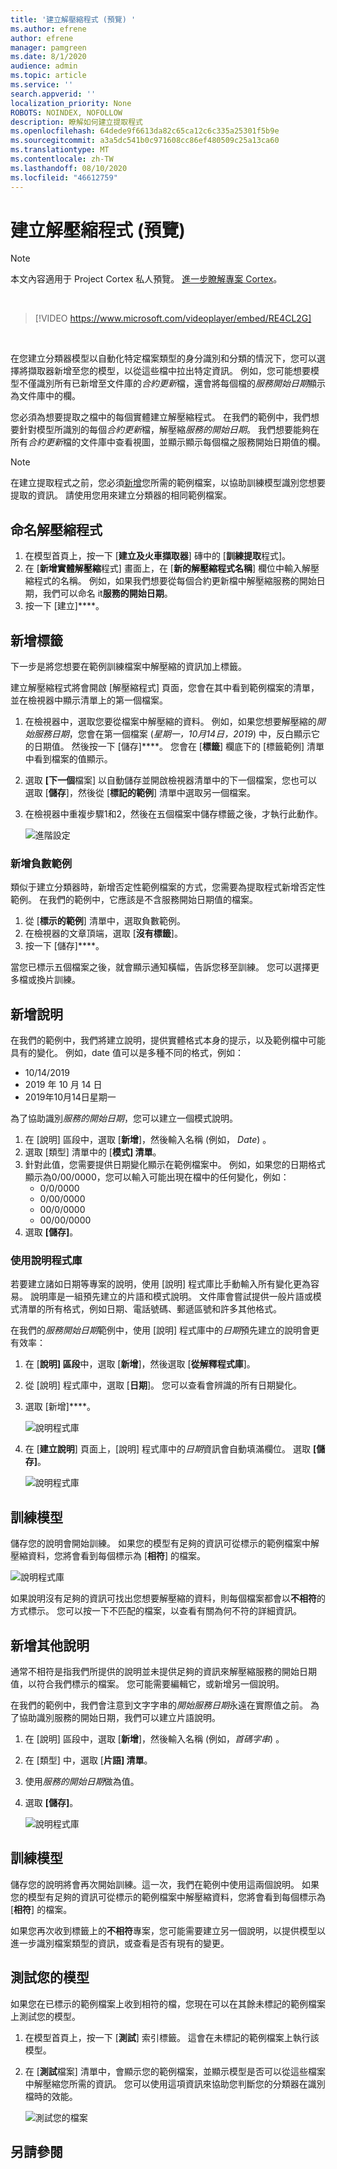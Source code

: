 ```yaml
---
title: '建立解壓縮程式 (預覽) '
ms.author: efrene
author: efrene
manager: pamgreen
ms.date: 8/1/2020
audience: admin
ms.topic: article
ms.service: ''
search.appverid: ''
localization_priority: None
ROBOTS: NOINDEX, NOFOLLOW
description: 瞭解如何建立提取程式
ms.openlocfilehash: 64dede9f6613da82c65ca12c6c335a25301f5b9e
ms.sourcegitcommit: a3a5dc541b0c971608cc86ef480509c25a13ca60
ms.translationtype: MT
ms.contentlocale: zh-TW
ms.lasthandoff: 08/10/2020
ms.locfileid: "46612759"
---
```

# <a name="create-an-extractor-preview"></a>建立解壓縮程式 (預覽) 
> [!Note] 
> 本文內容適用于 Project Cortex 私人預覽。 [進一步瞭解專案 Cortex](https://aka.ms/projectcortex)。

</br>

> [!VIDEO https://www.microsoft.com/videoplayer/embed/RE4CL2G]

</br> 

在您建立分類器模型以自動化特定檔案類型的身分識別和分類的情況下，您可以選擇將擷取器新增至您的模型，以從這些檔中拉出特定資訊。 例如，您可能想要模型不僅識別所有已新增至文件庫的*合約更新*檔，還會將每個檔的*服務開始日期*顯示為文件庫中的欄。

您必須為想要提取之檔中的每個實體建立解壓縮程式。 在我們的範例中，我們想要針對模型所識別的每個*合約更新*檔，解壓縮*服務的開始日期*。 我們想要能夠在所有*合約更新*檔的文件庫中查看視圖，並顯示顯示每個檔之服務開始日期值的欄。

> [!Note]
> 在建立提取程式之前，您必須[新增](https://docs.microsoft.com/microsoft-365/contentunderstanding/create-a-classifier?view=o365-worldwide#add-your-example-files)您所需的範例檔案，以協助訓練模型識別您想要提取的資訊。 請使用您用來建立分類器的相同範例檔案。


## <a name="name-your-extractor"></a>命名解壓縮程式

1. 在模型首頁上，按一下 [**建立及火車擷取器**] 磚中的 [**訓練提取**程式]。
2. 在 [**新增實體解壓縮**程式] 畫面上，在 [**新的解壓縮程式名稱**] 欄位中輸入解壓縮程式的名稱。 例如，如果我們想要從每個合約更新檔中解壓縮服務的開始日期，我們可以命名 it**服務的開始日期**。
3. 按一下 [建立]****。

## <a name="add-a-label"></a>新增標籤

下一步是將您想要在範例訓練檔案中解壓縮的資訊加上標籤。

建立解壓縮程式將會開啟 [解壓縮程式] 頁面，您會在其中看到範例檔案的清單，並在檢視器中顯示清單上的第一個檔案。

1. 在檢視器中，選取您要從檔案中解壓縮的資料。 例如，如果您想要解壓縮的*開始服務日期*，您會在第一個檔案 (*星期一，10月14日，2019*) 中，反白顯示它的日期值。 然後按一下 [儲存]****。  您會在 [**標籤**] 欄底下的 [標籤範例] 清單中看到檔案的值顯示。
2. 選取 **[下一個**檔案] 以自動儲存並開啟檢視器清單中的下一個檔案，您也可以選取 [**儲存**]，然後從 [**標記的範例**] 清單中選取另一個檔案。
3. 在檢視器中重複步驟1和2，然後在五個檔案中儲存標籤之後，才執行此動作。

    ![進階設定](../media/content-understanding/select-service-start-date.png) 


### <a name="add-a-negative-example"></a>新增負數範例

類似于建立分類器時，新增否定性範例檔案的方式，您需要為提取程式新增否定性範例。 在我們的範例中，它應該是不含服務開始日期值的檔案。

1. 從 [**標示的範例**] 清單中，選取負數範例。
2. 在檢視器的文章頂端，選取 [**沒有標籤**]。
3. 按一下 [儲存]****。
 
當您已標示五個檔案之後，就會顯示通知橫幅，告訴您移至訓練。 您可以選擇更多檔或換片訓練。 

## <a name="add-an-explanation"></a>新增說明

在我們的範例中，我們將建立說明，提供實體格式本身的提示，以及範例檔中可能具有的變化。 例如，date 值可以是多種不同的格式，例如：
- 10/14/2019
- 2019 年 10 月 14 日
- 2019年10月14日星期一
 

為了協助識別*服務的開始日期*，您可以建立一個模式說明。

1. 在 [說明] 區段中，選取 [**新增**]，然後輸入名稱 (例如， *Date*) 。
2. 選取 [類型] 清單中的 [**模式] 清單**。
3. 針對此值，您需要提供日期變化顯示在範例檔案中。 例如，如果您的日期格式顯示為0/00/0000，您可以輸入可能出現在檔中的任何變化，例如：
    - 0/0/0000
    - 0/00/0000
    - 00/0/0000
    - 00/00/0000
4. 選取 **[儲存]**。


### <a name="use-the-explanation-library"></a>使用說明程式庫

若要建立諸如日期等專案的說明，使用 [說明] 程式庫比手動輸入所有變化更為容易。 說明庫是一組預先建立的片語和模式說明。 文件庫會嘗試提供一般片語或模式清單的所有格式，例如日期、電話號碼、郵遞區號和許多其他格式。 

在我們的*服務開始日期*範例中，使用 [說明] 程式庫中的*日期*預先建立的說明會更有效率：

1. 在 [**說明] 區段**中，選取 [**新增**]，然後選取 [**從解釋程式庫**]。
2. 從 [說明] 程式庫中，選取 [**日期**]。 您可以查看會辨識的所有日期變化。
3. 選取 [新增]****。</br>

    ![說明程式庫](../media/content-understanding/explanation-library.png) 

4. 在 [**建立說明**] 頁面上，[說明] 程式庫中的*日期*資訊會自動填滿欄位。 選取 **[儲存]**。</br>

    ![說明程式庫](../media/content-understanding/date-explanation-library.png) 

 
## <a name="train-the-model"></a>訓練模型 

儲存您的說明會開始訓練。 如果您的模型有足夠的資訊可從標示的範例檔案中解壓縮資料，您將會看到每個標示為 [**相符**] 的檔案。  

![說明程式庫](../media/content-understanding/match2.png) 

如果說明沒有足夠的資訊可找出您想要解壓縮的資料，則每個檔案都會以**不相符**的方式標示。 您可以按一下不匹配的檔案，以查看有關為何不符的詳細資訊。


## <a name="add-another-explanation"></a>新增其他說明

通常不相符是指我們所提供的說明並未提供足夠的資訊來解壓縮服務的開始日期值，以符合我們標示的檔案。 您可能需要編輯它，或新增另一個說明。

在我們的範例中，我們會注意到文字字串的*開始服務日期*永遠在實際值之前。 為了協助識別服務的開始日期，我們可以建立片語說明。

1. 在 [說明] 區段中，選取 [**新增**]，然後輸入名稱 (例如，*首碼字串*) 。
2. 在 [類型] 中，選取 [**片語] 清單**。
3. 使用*服務的開始日期*做為值。
4. 選取 **[儲存]**。

    ![說明程式庫](../media/content-understanding/prefix-string.png) 


## <a name="train-the-model"></a>訓練模型

儲存您的說明將會再次開始訓練。這一次，我們在範例中使用這兩個說明。 如果您的模型有足夠的資訊可從標示的範例檔案中解壓縮資料，您將會看到每個標示為 [**相符**] 的檔案。 

如果您再次收到標籤上的**不相符**專案，您可能需要建立另一個說明，以提供模型以進一步識別檔案類型的資訊，或查看是否有現有的變更。

## <a name="test-your-model"></a>測試您的模型

如果您在已標示的範例檔案上收到相符的檔，您現在可以在其餘未標記的範例檔案上測試您的模型。

1. 在模型首頁上，按一下 [**測試**] 索引標籤。 這會在未標記的範例檔案上執行該模型。
2. 在 [**測試**檔案] 清單中，會顯示您的範例檔案，並顯示模型是否可以從這些檔案中解壓縮您所需的資訊。 您可以使用這項資訊來協助您判斷您的分類器在識別檔時的效能。

    ![測試您的檔案](../media/content-understanding/test-filies-extractor.png) 

## <a name="see-also"></a>另請參閱
  





